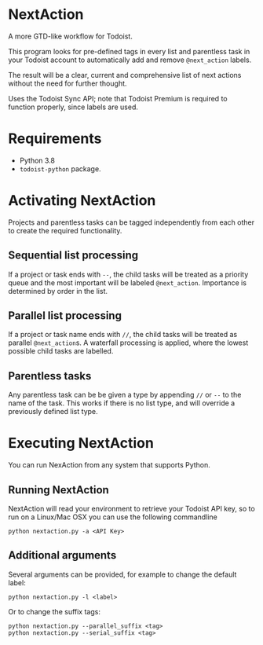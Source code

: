NextAction
==========

A more GTD-like workflow for Todoist.

This program looks for pre-defined tags in every list and parentless task in your Todoist account to automatically add and remove `@next_action` labels.

The result will be a clear, current and comprehensive list of next actions without the need for further thought.

Uses the Todoist Sync API; note that Todoist Premium is required to function properly, since labels are used.

Requirements
============

* Python 3.8
* ```todoist-python``` package.

Activating NextAction
=====================

Projects and parentless tasks can be tagged independently from each other to create the required functionality.

Sequential list processing
--------------------------
If a project or task ends with `--`, the child tasks will be treated as a priority queue and the most important will be labeled `@next_action`. Importance is determined by order in the list.

Parallel list processing
------------------------
If a project or task name ends with `//`, the child tasks will be treated as parallel `@next_action`s.
A waterfall processing is applied, where the lowest possible child tasks are labelled.

Parentless tasks
------------------------
Any parentless task can be be given a type by appending `//` or `--` to the name of the task. This works if there is no list type, and will override a previously defined list type.

Executing NextAction
====================

You can run NexAction from any system that supports Python.

Running NextAction
------------------

NextAction will read your environment to retrieve your Todoist API key, so to run on a Linux/Mac OSX you can use the following commandline

    python nextaction.py -a <API Key>

Additional arguments
------------------

Several arguments can be provided, for example to change the default label:

    python nextaction.py -l <label>

Or to change the suffix tags:

    python nextaction.py --parallel_suffix <tag>
    python nextaction.py --serial_suffix <tag>
    
